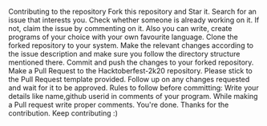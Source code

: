 Contributing to the repository
Fork this repository and Star it.
Search for an issue that interests you. Check whether someone is already working on it. If not, claim the issue by commenting on it.
Also you can write, create programs of your choice with your own favourite language.
Clone the forked repository to your system.
Make the relevant changes according to the issue description and make sure you follow the directory structure mentioned there.
Commit and push the changes to your forked repository.
Make a Pull Request to the Hacktoberfest-2k20 repository.
Please stick to the Pull Request template provided.
Follow up on any changes requested and wait for it to be approved.
Rules to follow before committing:
Write your details like name,github userid in comments of your program.
While making a Pull request write proper comments.
You're done. Thanks for the contribution. Keep contributing :)

